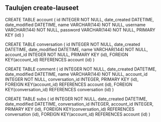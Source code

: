 ## Taulujen create-lauseet

CREATE TABLE account (
        id INTEGER NOT NULL,
        date_created DATETIME,
        date_modified DATETIME,
        name VARCHAR(144) NOT NULL,
        username VARCHAR(144) NOT NULL,
        password VARCHAR(144) NOT NULL,
        PRIMARY KEY (id)
)

CREATE TABLE conversation (
        id INTEGER NOT NULL,
        date_created DATETIME,
        date_modified DATETIME,
        name VARCHAR(144) NOT NULL,
        account_id INTEGER NOT NULL,
        PRIMARY KEY (id),
        FOREIGN KEY(account_id) REFERENCES account (id)
)

CREATE TABLE comment (
        id INTEGER NOT NULL,
        date_created DATETIME,
        date_modified DATETIME,
        name VARCHAR(144) NOT NULL,
        account_id INTEGER NOT NULL,
        conversation_id INTEGER,
        PRIMARY KEY (id),
        FOREIGN KEY(account_id) REFERENCES account (id),
        FOREIGN KEY(conversation_id) REFERENCES conversation (id)
)

CREATE TABLE subs (
        id INTEGER NOT NULL,
        date_created DATETIME,
        date_modified DATETIME,
        conversation_id INTEGER,
        account_id INTEGER,
        PRIMARY KEY (id),
        FOREIGN KEY(conversation_id) REFERENCES conversation (id),
        FOREIGN KEY(account_id) REFERENCES account (id)
)


